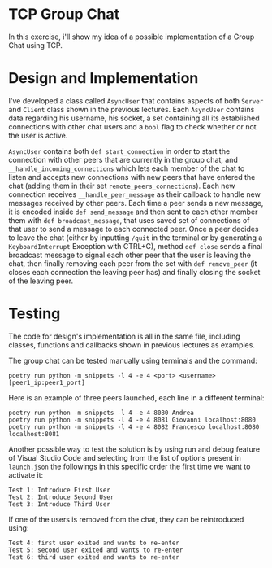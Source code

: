 # TCP Group Chat

In this exercise, i'll show my idea of a possible implementation of a Group Chat using TCP.

# Design and Implementation

I've developed a class called ```AsyncUser``` that contains aspects of both ```Server``` and ```Client``` class shown in the previous lectures.
Each ```AsyncUser``` contains data regarding his username, his socket, a set containing all its established connections with other chat users and a ```bool``` flag to check whether or not the user is active.

```AsyncUser``` contains both ```def start_connection``` in order to start the connection with other peers that are currently in the group chat, and ```__handle_incoming_connections``` which lets each member of the chat to listen and accepts new connections with new peers that have entered the chat (adding them in their set ```remote_peers_connections```). Each new connection receives ```__handle_peer_message``` as their callback to handle new messages received by other peers. Each time a peer sends a new message, it is encoded inside ```def send_message``` and then sent to each other member them with  ```def broadcast_message```, that uses saved set of connections of that user to send a message to each connected peer. Once a peer decides to leave the chat (either by inputting ```/quit``` in the terminal or by generating a ```KeyboardInterrupt``` Exception with CTRL+C), method ```def close``` sends a final broadcast message to signal each other peer that the user is leaving the chat, then finally removing each peer from the set with ```def remove_peer``` (it closes each connection the leaving peer has) and finally closing the socket of the leaving peer.




# Testing
The code for design's implementation is all in the same file, including classes, functions and callbacks shown in
previous lectures as examples.

The group chat can be tested manually using terminals and the command:
```
poetry run python -m snippets -l 4 -e 4 <port> <username> [peer1_ip:peer1_port]
```

Here is an example of three peers launched, each line in a different terminal:

``` 
poetry run python -m snippets -l 4 -e 4 8080 Andrea
poetry run python -m snippets -l 4 -e 4 8081 Giovanni localhost:8080
poetry run python -m snippets -l 4 -e 4 8082 Francesco localhost:8080 localhost:8081
```

Another possible way to test the solution is by using run and debug feature of Visual Studio Code and selecting
from the list of options present in ```launch.json``` the followings in this specific order the first time we want
to activate it:
``` 
Test 1: Introduce First User
Test 2: Introduce Second User
Test 3: Introduce Third User
```

If one of the users is removed from the chat, they can be reintroduced using:
``` 
Test 4: first user exited and wants to re-enter
Test 5: second user exited and wants to re-enter
Test 6: third user exited and wants to re-enter
``` 